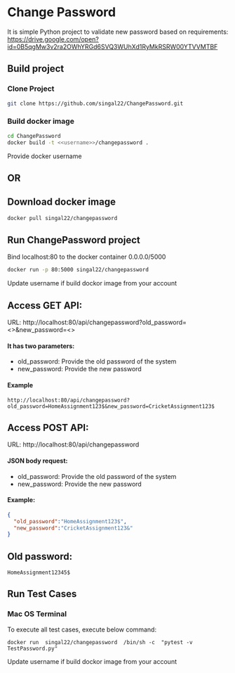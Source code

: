 # Change Password
It is simple Python project to validate new password based on requirements: https://drive.google.com/open?id=0B5qgMw3v2ra2OWhYRGd6SVQ3WUhXd1RyMkRSRW00YTVVMTBF

## Build project
### Clone Project
```bash
git clone https://github.com/singal22/ChangePassword.git
```

### Build docker image

```bash
cd ChangePassword
docker build -t <<username>>/changepassword .
```
Provide docker username

## OR
## Download docker image
```bash
docker pull singal22/changepassword
```

## Run ChangePassword project
Bind localhost:80 to the docker container 0.0.0.0/5000
```bash
docker run -p 80:5000 singal22/changepassword
```
Update username if build dockor image from your account

## Access GET API: 
URL: http://localhost:80/api/changepassword?old_password=<<value>>&new_password=<<value>>
#### It has two parameters:
  * old_password: Provide the old password of the system
  * new_password: Provide the new password
#### Example
  ```url
  http://localhost:80/api/changepassword?old_password=HomeAssignment123$&new_password=CricketAssignment123$
  ```
  
  
## Access POST API: 
URL: http://localhost:80/api/changepassword
#### JSON body request:
  * old_password: Provide the old password of the system
  * new_password: Provide the new password
#### Example:
  ```json
  {
	"old_password":"HomeAssignment123$",
	"new_password":"CricketAssignment123&"
  }
  ```
 ## Old password:
 ```
 HomeAssignment12345$
 ```
 ## Run Test Cases
 ### Mac OS Terminal
 To execute all test cases, execute below command:
 ```
 docker run  singal22/changepassword  /bin/sh -c  "pytest -v TestPassword.py"
 ```
 Update username if build dockor image from your account
